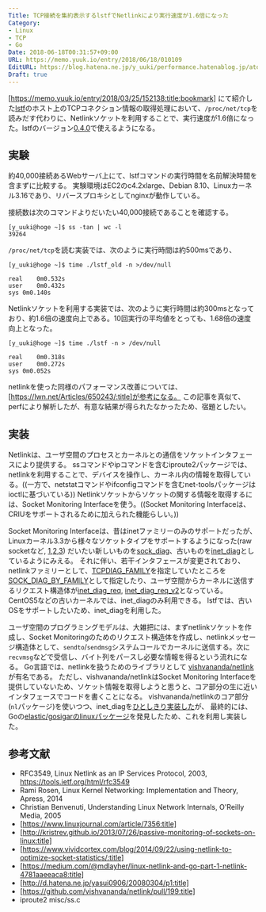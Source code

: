 ```yaml
---
Title: TCP接続を集約表示するlstfでNetlinkにより実行速度が1.6倍になった
Category:
- Linux
- TCP
- Go
Date: 2018-06-18T00:31:57+09:00
URL: https://memo.yuuk.io/entry/2018/06/18/010109
EditURL: https://blog.hatena.ne.jp/y_uuki/performance.hatenablog.jp/atom/entry/17391345971655168038
Draft: true
---
```


[https://memo.yuuk.io/entry/2018/03/25/152138:title:bookmark] にて紹介した[lstf](https://github.com/yuuki/lstf)のホスト上のTCPコネクション情報の取得処理において、`/proc/net/tcp`を読みだす代わりに、Netlinkソケットを利用することで、実行速度が1.6倍になった。lstfのバージョン[0.4.0](https://github.com/yuuki/lstf/blob/master/CHANGELOG.md#v040-2018-06-17)で使えるようになる。

## 実験

約40,000接続あるWebサーバ上にて、lstfコマンドの実行時間を名前解決時間を含まずに比較する。
実験環境はEC2のc4.2xlarge、Debian 8.10、Linuxカーネル3.16であり、リバースプロキシとしてnginxが動作している。

接続数は次のコマンドよりだいたい40,000接続であることを確認する。

```
[y_uuki@hoge ~]$ ss -tan | wc -l
39264
```

`/proc/net/tcp`を読む実装では、次のように実行時間は約500msであり、

```
[y_uuki@hoge ~]$ time ./lstf_old -n >/dev/null

real	0m0.532s
user	0m0.432s
sys	0m0.140s
```

Netlinkソケットを利用する実装では、次のように実行時間は約300msとなっており、約1.6倍の速度向上である。10回実行の平均値をとっても、1.68倍の速度向上となった。

```
[y_uuki@hoge ~]$ time ./lstf -n > /dev/null

real	0m0.318s
user	0m0.272s
sys	0m0.052s
```

netlinkを使った同様のパフォーマンス改善については、[https://lwn.net/Articles/650243/:title]が参考になる。
この記事を真似て、perfにより解析したが、有意な結果が得られたなかったため、宿題としたい。

## 実装

Netlinkは、ユーザ空間のプロセスとカーネルとの通信をソケットインタフェースにより提供する。
ssコマンドやipコマンドを含むiproute2パッケージでは、netlinkを利用することで、デバイスを操作し、カーネル内の情報を取得している。((一方で、netstatコマンドやifconfigコマンドを含むnet-toolsパッケージはioctlに基づいている))
Netlinkソケットからソケットの関する情報を取得するには、Socket Monitoring Interfaceを使う。((Socket Monitoring Interfaceは、CRIUをサポートされるために加えられた機能らしい。))

Socket Monitoring Interfaceは、昔はinetファミリーのみのサポートだったが、Linuxカーネル3.3から様々なソケットタイプをサポートするようになった(raw socketなど, [1](https://github.com/torvalds/linux/commit/7f1fb60c4fc9fb29fbb406ac8c4cfb4e59e168d6),[2](https://github.com/torvalds/linux/commit/d366477a52f1df29fa066ffb18e4e6101ee2ad04),[3](https://github.com/torvalds/linux/commit/126fdc3249c9ced2a0d20f916858fec26a445f61))
だいたい新しいものを[sock_diag](https://github.com/torvalds/linux/blob/v4.0/include/uapi/linux/sock_diag.h)、古いものを[inet_diag](https://github.com/torvalds/linux/blob/v4.0/include/uapi/linux/inet_diag.h)としているようにみえる。
それに伴い、若干インタフェースが変更されており、netlinkファミリーとして、[TCPDIAG_FAMILY](https://github.com/torvalds/linux/blob/v4.0/include/uapi/linux/inet_diag.h#L7)を指定していたところを[SOCK_DIAG_BY_FAMILY](https://github.com/torvalds/linux/blob/v4.0/include/uapi/linux/sock_diag.h#L6)として指定したり、ユーザ空間からカーネルに送信するリクエスト構造体が[inet_diag_req](https://github.com/torvalds/linux/blob/v4.0/include/uapi/linux/inet_diag.h#L25), [inet_diag_req_v2](https://github.com/torvalds/linux/blob/v4.0/include/uapi/linux/inet_diag.h#L37)となっている。
CentOS5などの古いカーネルでは、inet_diagのみ利用できる。
lstfでは、古いOSをサポートしたいため、inet_diagを利用した。

ユーザ空間のプログラミングモデルは、大雑把には、まずnetlinkソケットを作成し、Socket Monitoringのためのリクエスト構造体を作成し、netlinkメッセージ構造体として、`sendto`/`sendmsg`システムコールでカーネルに送信する。次に`recvmsg`などで受信し、バイト列をパースし必要な情報を得るという流れになる。
Go言語では、netlinkを扱うためのライブラリとして [vishvananda/netlink](https://github.com/vishvananda/netlink)が有名である。
ただし、vishvananda/netlinkはSocket Monitoring Interfaceを提供していないため、ソケット情報を取得しようと思うと、コア部分の生に近いインタフェースでコードを書くことになる。
vishvananda/netlinkのコア部分(`nl`パッケージ)を使いつつ、inet_diagを[ひとしきり実装した](https://github.com/yuuki/lstf/commit/40787db495d83dad44829cba1dbf79e5d4d80fce)が、
最終的には、Goの[elastic/gosigarのlinuxパッケージ](https://github.com/elastic/gosigar/tree/master/sys/linux)を発見したため、これを利用し実装した。

## 参考文献

- RFC3549, Linux Netlink as an IP Services Protocol, 2003, https://tools.ietf.org/html/rfc3549
- Rami Rosen, Linux Kernel Networking: Implementation and Theory, Apress, 2014
- Christian Benvenuti, Understanding Linux Network Internals, O'Reilly Media, 2005
- [https://www.linuxjournal.com/article/7356:title]
- [http://kristrev.github.io/2013/07/26/passive-monitoring-of-sockets-on-linux:title]
- [https://www.vividcortex.com/blog/2014/09/22/using-netlink-to-optimize-socket-statistics/:title]
- [https://medium.com/@mdlayher/linux-netlink-and-go-part-1-netlink-4781aaeeaca8:title]
- [http://d.hatena.ne.jp/yasui0906/20080304/p1:title]
- [https://github.com/vishvananda/netlink/pull/199:title]
- iproute2 misc/ss.c
